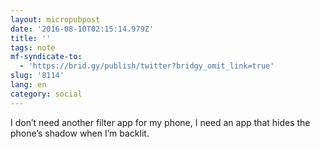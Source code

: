 ```yaml
---
layout: micropubpost
date: '2016-08-10T02:15:14.979Z'
title: ''
tags: note
mf-syndicate-to:
  - 'https://brid.gy/publish/twitter?bridgy_omit_link=true'
slug: '8114'
lang: en
category: social
---
```

I don’t need another filter app for my phone, I need an app that hides the phone’s shadow when I’m backlit.
